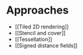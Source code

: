 
# Approaches

 - [[Tiled 2D rendering]]
 - [[Stencil and cover]]
 - [[Tessellation]]
 - [[Signed distance fields]]

